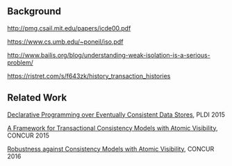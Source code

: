 ## Background

http://pmg.csail.mit.edu/papers/icde00.pdf

https://www.cs.umb.edu/~poneil/iso.pdf

http://www.bailis.org/blog/understanding-weak-isolation-is-a-serious-problem/

https://ristret.com/s/f643zk/history_transaction_histories

## Related Work

[Declarative Programming over Eventually Consistent Data Stores](https://dl.acm.org/citation.cfm?id=2737981), PLDI 2015

[A Framework for Transactional Consistency Models with Atomic Visibility](http://drops.dagstuhl.de/opus/volltexte/2015/5375/), CONCUR 2015

[Robustness against Consistency Models with Atomic Visibility](http://drops.dagstuhl.de/opus/volltexte/2016/6165/), CONCUR 2016
